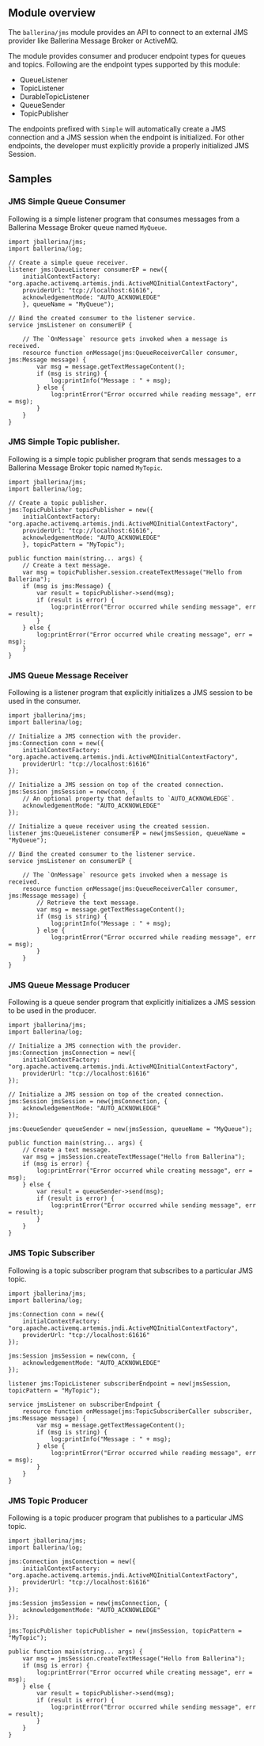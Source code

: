 ## Module overview

The `ballerina/jms` module provides an API to connect to an external JMS provider like Ballerina Message Broker or
ActiveMQ.

The module provides consumer and producer endpoint types for queues and topics. Following are the endpoint types
supported by this module:

- QueueListener
- TopicListener
- DurableTopicListener
- QueueSender
- TopicPublisher

The endpoints prefixed with `Simple` will automatically create a JMS connection and a JMS session when the endpoint is
initialized. For other endpoints, the developer must explicitly provide a properly initialized JMS Session.

## Samples

### JMS Simple Queue Consumer

Following is a simple listener program that consumes messages from a Ballerina Message Broker queue named `MyQueue`.

```ballerina
import jballerina/jms;
import ballerina/log;

// Create a simple queue receiver.
listener jms:QueueListener consumerEP = new({
    initialContextFactory: "org.apache.activemq.artemis.jndi.ActiveMQInitialContextFactory",
    providerUrl: "tcp://localhost:61616",
    acknowledgementMode: "AUTO_ACKNOWLEDGE"
    }, queueName = "MyQueue");

// Bind the created consumer to the listener service.
service jmsListener on consumerEP {

    // The `OnMessage` resource gets invoked when a message is received.
    resource function onMessage(jms:QueueReceiverCaller consumer, jms:Message message) {
        var msg = message.getTextMessageContent();
        if (msg is string) {
            log:printInfo("Message : " + msg);
        } else {
            log:printError("Error occurred while reading message", err = msg);
        }
    }
}
```
### JMS Simple Topic publisher.

Following is a simple topic publisher program that sends messages to a Ballerina Message Broker topic named `MyTopic`.

```ballerina
import jballerina/jms;
import ballerina/log;

// Create a topic publisher.
jms:TopicPublisher topicPublisher = new({
    initialContextFactory: "org.apache.activemq.artemis.jndi.ActiveMQInitialContextFactory",
    providerUrl: "tcp://localhost:61616",
    acknowledgementMode: "AUTO_ACKNOWLEDGE"
    }, topicPattern = "MyTopic");

public function main(string... args) {
    // Create a text message.
    var msg = topicPublisher.session.createTextMessage("Hello from Ballerina");
    if (msg is jms:Message) {
        var result = topicPublisher->send(msg);
        if (result is error) {
            log:printError("Error occurred while sending message", err = result);
        }
    } else {
        log:printError("Error occurred while creating message", err = msg);       
    }
}
```

### JMS Queue Message Receiver

Following is a listener program that explicitly initializes a JMS session to be used in the consumer.

```ballerina
import jballerina/jms;
import ballerina/log;

// Initialize a JMS connection with the provider.
jms:Connection conn = new({
    initialContextFactory: "org.apache.activemq.artemis.jndi.ActiveMQInitialContextFactory",
    providerUrl: "tcp://localhost:61616"
});

// Initialize a JMS session on top of the created connection.
jms:Session jmsSession = new(conn, {
    // An optional property that defaults to `AUTO_ACKNOWLEDGE`.
    acknowledgementMode: "AUTO_ACKNOWLEDGE"
});

// Initialize a queue receiver using the created session.
listener jms:QueueListener consumerEP = new(jmsSession, queueName = "MyQueue");

// Bind the created consumer to the listener service.
service jmsListener on consumerEP {

    // The `OnMessage` resource gets invoked when a message is received.
    resource function onMessage(jms:QueueReceiverCaller consumer, jms:Message message) {
        // Retrieve the text message.
        var msg = message.getTextMessageContent();
        if (msg is string) {
            log:printInfo("Message : " + msg);
        } else {
            log:printError("Error occurred while reading message", err = msg);
        }
    }
}
```

### JMS Queue Message Producer

Following is a queue sender program that explicitly initializes a JMS session to be used in the producer.


```ballerina
import jballerina/jms;
import ballerina/log;

// Initialize a JMS connection with the provider.
jms:Connection jmsConnection = new({
    initialContextFactory: "org.apache.activemq.artemis.jndi.ActiveMQInitialContextFactory",
    providerUrl: "tcp://localhost:61616"
});

// Initialize a JMS session on top of the created connection.
jms:Session jmsSession = new(jmsConnection, {
    acknowledgementMode: "AUTO_ACKNOWLEDGE"
});

jms:QueueSender queueSender = new(jmsSession, queueName = "MyQueue");

public function main(string... args) {
    // Create a text message.
    var msg = jmsSession.createTextMessage("Hello from Ballerina");
    if (msg is error) {
        log:printError("Error occurred while creating message", err = msg);
    } else {
        var result = queueSender->send(msg);
        if (result is error) {
            log:printError("Error occurred while sending message", err = result);
        }
    }
}
```

### JMS Topic Subscriber

Following is a topic subscriber program that subscribes to a particular JMS topic.

```ballerina
import jballerina/jms;
import ballerina/log;

jms:Connection conn = new({
    initialContextFactory: "org.apache.activemq.artemis.jndi.ActiveMQInitialContextFactory",
    providerUrl: "tcp://localhost:61616"
});

jms:Session jmsSession = new(conn, {
    acknowledgementMode: "AUTO_ACKNOWLEDGE"
});

listener jms:TopicListener subscriberEndpoint = new(jmsSession, topicPattern = "MyTopic");

service jmsListener on subscriberEndpoint {
    resource function onMessage(jms:TopicSubscriberCaller subscriber, jms:Message message) {
        var msg = message.getTextMessageContent();
        if (msg is string) {
            log:printInfo("Message : " + msg);
        } else {
            log:printError("Error occurred while reading message", err = msg);
        }
    }
}
```

### JMS Topic Producer

Following is a topic producer program that publishes to a particular JMS topic.

```ballerina
import jballerina/jms;
import ballerina/log;

jms:Connection jmsConnection = new({
    initialContextFactory: "org.apache.activemq.artemis.jndi.ActiveMQInitialContextFactory",
    providerUrl: "tcp://localhost:61616"
});

jms:Session jmsSession = new(jmsConnection, {
    acknowledgementMode: "AUTO_ACKNOWLEDGE"
});

jms:TopicPublisher topicPublisher = new(jmsSession, topicPattern = "MyTopic");

public function main(string... args) {
    var msg = jmsSession.createTextMessage("Hello from Ballerina");
    if (msg is error) {
        log:printError("Error occurred while creating message", err = msg);
    } else {
        var result = topicPublisher->send(msg);
        if (result is error) {
            log:printError("Error occurred while sending message", err = result);
        }
    }
}
```
